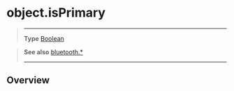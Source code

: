 # object.isPrimary

> --------------------- ------------------------------------------------------------------------------------------
> __Type__              [Boolean](https://docs.coronalabs.com/api/type/Boolean.html)


> __See also__          [bluetooth.*](/plugin/bluetooth.md)
> --------------------- ------------------------------------------------------------------------------------------

## Overview